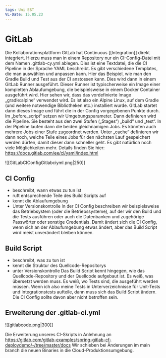```yaml
---
tags: Uni EST
VL-Date: 15.05.23
---
```

# GitLab
Die Kollaborationsplattform GitLab hat Continuous [[Integration]] direkt integriert. Hierzu muss man in einem Repository nur ein CI-Config-Datei mit dem Namen .gittlab-cy.yml ablegen. Dies ist eine Textdatei, die die CI Pipeline in der Sprache YAML beschreibt. Es gibt verschiedene Templates, die man auswählen und anpassen kann. Hier das Beispiel, wie man den Gradle Build und Test aus der CI anstossen kann. Dies wird dann in einem GitLab Runner ausgeführt. Dieser Runner ist typischerweise ein Image einer kompletten Ablaufumgebung, die beispielsweise in einem Docker Container ausgeführt wird. Hier sehen wir, dass das vordefinierte Image „gradle:alpine“ verwendet wird. Es ist also ein Alpine Linux, auf dem Gradle (und weitere notwendige Bibliotheken etc.) installiert wurde. GitLab startet dann dieses Image und führt die in der Config vorgegebenen Punkte durch. Im „before_script“ setzen wir Umgebungsparameter. Dann definieren wird die Pipeline. Sie besteht aus den zwei Stufen („Stages“) „build“ und „test“. In der Pipeline laufen dann die beiden gleichnamigen Jobs. Es könnten auch mehrere Jobs einer Stufe zugeordnet werden. Unter „cache“ definieren wir dann noch, welche Teile eines Jobs für den nächsten Lauf gespeichert werden dürfen, damit dieser dann schneller geht. Es gibt natürlich noch viele Möglichkeiten mehr. Details finden Sie hier: https://docs.gitlab.com/ee/ci/yaml/index.html

![[GitLabCIConfigGitlabciyml.png|250]]

## CI Config
- beschreibt, wann etwas zu tun ist
- ruft entsprechende Teile des Build Scripts auf
- kennt die Ablaufumgebung
- Unter Versionskontrolle
In der CI Config beschreiben wir beispielsweise das Betriebsystem (oder die Betriebssysteme), auf der wir den Build und die Tests ausführen oder auch die Datenbanken und zugehörige Passwörter oder sonstige Credentials. Damit ändert sich die CI Config, wenn sich an der Ablaufumgebung etwas ändert, aber das Build Script wird meist unverändert bleiben können.

## Build Script
- beschreibt, was zu tun ist
- kennt die Struktur des Quellcode-Repositorys
- unter Versionskontrolle
Das Build Script kennt hingegen, wie das Quellcode-Repository und der Quellcode aufgebaut ist. Es weiß, was übersetzt werden muss. Es weiß, wo Tests sind, die ausgeführt werden müssen. Wenn ich also meine Tests in Unterverzeichnisse für Unit-Tests und Integrationstests aufteile, dann muss sich das Build Script ändern. Die CI Config sollte davon aber nicht betroffen sein.

## Erweiterung der .gitlab-ci.yml
![[gitlabcode.png|300]]

Die Erweiterung unseres CI-Skripts in Anlehnung an https://gitlab.com/gitlab-examples/spring-gitlab-cf-deploydemo/-/tree/master/docs Wir schieben bei Änderungen im main branch die neuen Binaries in die Cloud-Produktionsumgebung.
